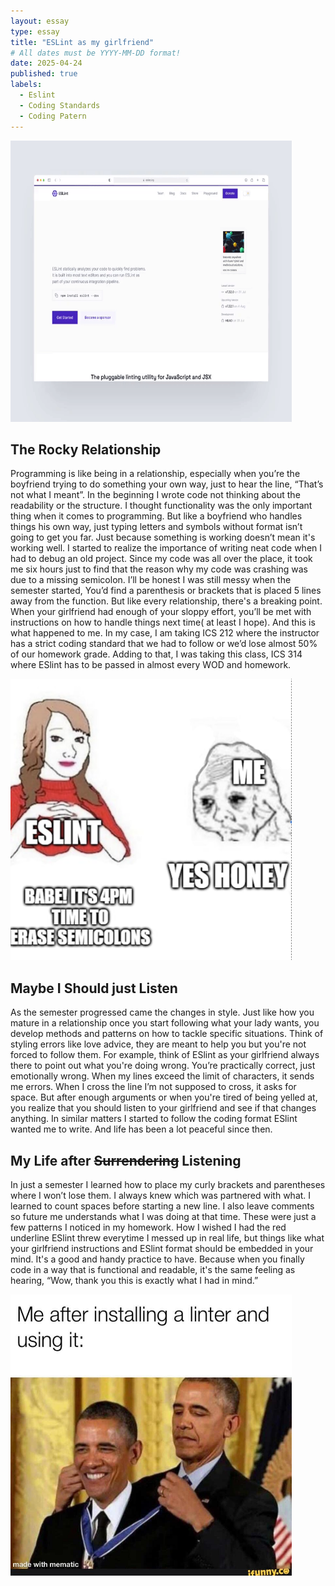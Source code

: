 ```yaml
---
layout: essay
type: essay
title: "ESLint as my girlfriend"
# All dates must be YYYY-MM-DD format!
date: 2025-04-24
published: true
labels:
  - Eslint
  - Coding Standards
  - Coding Patern
---
```



<img src="https://github.com/dominic-isaac-molina/dominic-isaac-molina.github.io/blob/main/img/homepage-animation.gif?raw=true" width="450" height="450">

## The Rocky Relationship 

Programming is like being in a relationship, especially when you’re the boyfriend trying to do something your own way, just to hear the line, “That’s not what I meant”. In the beginning I wrote code not thinking about the readability or the structure. I thought functionality was the only important thing when it comes to programming. But like a boyfriend who handles things his own way, just typing letters and symbols without format isn’t going to get you far. Just because something is working doesn’t mean it's working well. I started to realize the importance of writing neat code when I had to debug an old project. Since my code was all over the place, it took me six hours just to find that the reason why my code was crashing was due to a missing semicolon. I’ll be honest I was still messy when the semester started, You’d find a parenthesis or brackets that is placed 5 lines away from the function. But like every relationship, there's a breaking point. When your girlfriend had enough of your sloppy effort, you’ll be met with instructions on how to handle things next time( at least I hope). And this is what happened to me. In my case, I am taking ICS 212 where the instructor has a strict coding standard that we had to follow or we’d lose almost 50% of our homework grade. Adding to that, I was taking this class, ICS 314 where ESlint has to be passed in almost every WOD and homework. 

<img src="https://github.com/dominic-isaac-molina/dominic-isaac-molina.github.io/blob/main/img/hun.png?raw=true" width="450" height="450">

## Maybe I Should just Listen

As the semester progressed came the changes in style. Just like how you mature in a relationship once you start following what your lady wants, you develop methods and patterns on how to tackle specific situations. Think of styling errors like love advice, they are meant to help you but you're not forced to follow them. For example, think of ESlint as your girlfriend always there to point out what you're doing wrong. You’re practically correct, just emotionally wrong. When my lines exceed the limit of characters, it sends me errors. When I cross the line I’m not supposed to cross, it asks for space. But after enough arguments or when you're tired of being yelled at, you realize that you should listen to your girlfriend and see if that changes anything. In similar matters I started to follow the coding format ESlint wanted me to write. And life has been a lot peaceful since then. 

## My Life after <s>Surrendering</s> Listening

In just a semester I learned how to place my curly brackets and parentheses where I won’t lose them. I always knew which was partnered with what. I learned to count spaces before starting a new line. I also leave comments so future me understands what I was doing at that time. These were just a few patterns I noticed in my homework. How I wished I had the red underline ESlint threw everytime I messed up in real life, but things like what your girlfriend instructions and ESlint format should be embedded in your mind. It's a good and handy practice to have. Because when you finally code in a way that is functional and readable, it's the same feeling as hearing, “Wow, thank you this is exactly what I had in mind.” 


<img src="https://github.com/dominic-isaac-molina/dominic-isaac-molina.github.io/blob/main/img/obama.jpg?raw=true" width="450" height="450">


